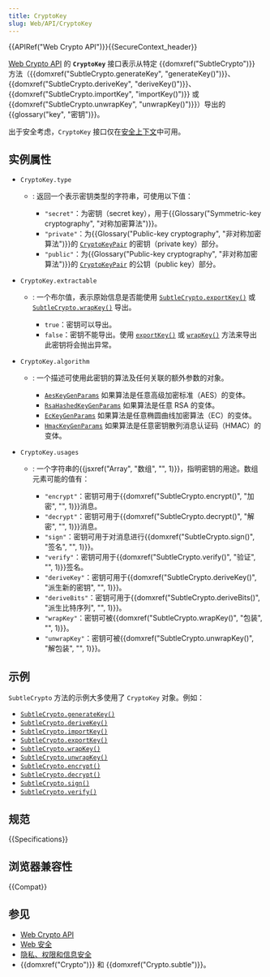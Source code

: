 ```yaml
---
title: CryptoKey
slug: Web/API/CryptoKey
---
```


{{APIRef("Web Crypto API")}}{{SecureContext_header}}

[Web Crypto API](/zh-CN/docs/Web/API/Web_Crypto_API) 的 **`CryptoKey`** 接口表示从特定 {{domxref("SubtleCrypto")}} 方法（{{domxref("SubtleCrypto.generateKey", "generateKey()")}}、{{domxref("SubtleCrypto.deriveKey", "deriveKey()")}}、{{domxref("SubtleCrypto.importKey", "importKey()")}} 或 {{domxref("SubtleCrypto.unwrapKey", "unwrapKey()")}}）导出的{{glossary("key", "密钥")}}。

出于安全考虑，`CryptoKey` 接口仅在[安全上下文](/zh-CN/docs/Web/Security/Secure_Contexts)中可用。

## 实例属性

- `CryptoKey.type`
  - : 返回一个表示密钥类型的字符串，可使用以下值：

    - `"secret"`：为密钥（secret key），用于{{Glossary("Symmetric-key cryptography", "对称加密算法")}}。
    - `"private"`：为{{Glossary("Public-key cryptography", "非对称加密算法")}}的 [`CryptoKeyPair`](/zh-CN/docs/Web/API/CryptoKeyPair) 的密钥（private key）部分。
    - `"public"`：为{{Glossary("Public-key cryptography", "非对称加密算法")}}的 [`CryptoKeyPair`](/zh-CN/docs/Web/API/CryptoKeyPair) 的公钥（public key）部分。

- `CryptoKey.extractable`
  - : 一个布尔值，表示原始信息是否能使用 [`SubtleCrypto.exportKey()`](/zh-CN/docs/Web/API/SubtleCrypto/exportKey) 或 [`SubtleCrypto.wrapKey()`](/zh-CN/docs/Web/API/SubtleCrypto/wrapKey) 导出。

    - `true`：密钥可以导出。
    - `false`：密钥不能导出。使用 [`exportKey()`](/zh-CN/docs/Web/API/SubtleCrypto/exportKey) 或 [`wrapKey()`](/zh-CN/docs/Web/API/SubtleCrypto/wrapKey) 方法来导出此密钥将会抛出异常。

- `CryptoKey.algorithm`
  - : 一个描述可使用此密钥的算法及任何关联的额外参数的对象。

    - [`AesKeyGenParams`](/zh-CN/docs/Web/API/AesKeyGenParams) 如果算法是任意高级加密标准（AES）的变体。
    - [`RsaHashedKeyGenParams`](/zh-CN/docs/Web/API/RsaHashedKeyGenParams) 如果算法是任意 RSA 的变体。
    - [`EcKeyGenParams`](/zh-CN/docs/Web/API/EcKeyGenParams) 如果算法是任意椭圆曲线加密算法（EC）的变体。
    - [`HmacKeyGenParams`](/zh-CN/docs/Web/API/HmacKeyGenParams) 如果算法是任意密钥散列消息认证码（HMAC）的变体。

- `CryptoKey.usages`
  - : 一个字符串的{{jsxref("Array", "数组", "", 1)}}，指明密钥的用途。数组元素可能的值有：

    - `"encrypt"`：密钥可用于{{domxref("SubtleCrypto.encrypt()", "加密", "", 1)}}消息。
    - `"decrypt"`：密钥可用于{{domxref("SubtleCrypto.decrypt()", "解密", "", 1)}}消息。
    - `"sign"`：密钥可用于对消息进行{{domxref("SubtleCrypto.sign()", "签名", "", 1)}}。
    - `"verify"`：密钥可用于{{domxref("SubtleCrypto.verify()", "验证", "", 1)}}签名。
    - `"deriveKey"`：密钥可用于{{domxref("SubtleCrypto.deriveKey()", "派生新的密钥", "", 1)}}。
    - `"deriveBits"`：密钥可用于{{domxref("SubtleCrypto.deriveBits()", "派生比特序列", "", 1)}}。
    - `"wrapKey"`：密钥可被{{domxref("SubtleCrypto.wrapKey()", "包装", "", 1)}}。
    - `"unwrapKey"`：密钥可被{{domxref("SubtleCrypto.unwrapKey()", "解包装", "", 1)}}。

## 示例

`SubtleCrypto` 方法的示例大多使用了 `CryptoKey` 对象。例如：

- [`SubtleCrypto.generateKey()`](/zh-CN/docs/Web/API/SubtleCrypto/generateKey)
- [`SubtleCrypto.deriveKey()`](/zh-CN/docs/Web/API/SubtleCrypto/deriveKey)
- [`SubtleCrypto.importKey()`](/zh-CN/docs/Web/API/SubtleCrypto/importKey)
- [`SubtleCrypto.exportKey()`](/zh-CN/docs/Web/API/SubtleCrypto/exportKey)
- [`SubtleCrypto.wrapKey()`](/zh-CN/docs/Web/API/SubtleCrypto/wrapKey)
- [`SubtleCrypto.unwrapKey()`](/zh-CN/docs/Web/API/SubtleCrypto/unwrapKey)
- [`SubtleCrypto.encrypt()`](/zh-CN/docs/Web/API/SubtleCrypto/encrypt)
- [`SubtleCrypto.decrypt()`](/zh-CN/docs/Web/API/SubtleCrypto/decrypt)
- [`SubtleCrypto.sign()`](/zh-CN/docs/Web/API/SubtleCrypto/sign)
- [`SubtleCrypto.verify()`](/zh-CN/docs/Web/API/SubtleCrypto/verify)

## 规范

{{Specifications}}

## 浏览器兼容性

{{Compat}}

## 参见

- [Web Crypto API](/zh-CN/docs/Web/API/Web_Crypto_API)
- [Web 安全](/zh-CN/docs/Web/Security)
- [隐私、权限和信息安全](/zh-CN/docs/Web/Privacy)
- {{domxref("Crypto")}} 和 {{domxref("Crypto.subtle")}}。
